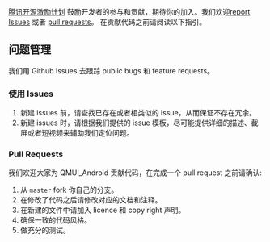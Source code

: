 [腾讯开源激励计划](https://opensource.tencent.com/contribution) 鼓励开发者的参与和贡献，期待你的加入。我们欢迎[report Issues](https://github.com/Tencent/QMUI_Android/issues) 或者 [pull requests](https://github.com/Tencent/QMUI_Android/pulls)。 在贡献代码之前请阅读以下指引。

## 问题管理
我们用 Github Issues 去跟踪 public bugs 和 feature requests。

### 使用 Issues

1. 新建 issues 前，请查找已存在或者相类似的 issue，从而保证不存在冗余。
2. 新建 issues 时，请根据我们提供的 issue 模板，尽可能提供详细的描述、截屏或者短视频来辅助我们定位问题。

###  Pull Requests

我们欢迎大家为 QMUI_Android 贡献代码，在完成一个 pull request 之前请确认:

1. 从 `master` fork 你自己的分支。
2. 在修改了代码之后请修改对应的文档和注释。
3. 在新建的文件中请加入 licence 和 copy right 声明。
4. 确保一致的代码风格。
5. 做充分的测试。
